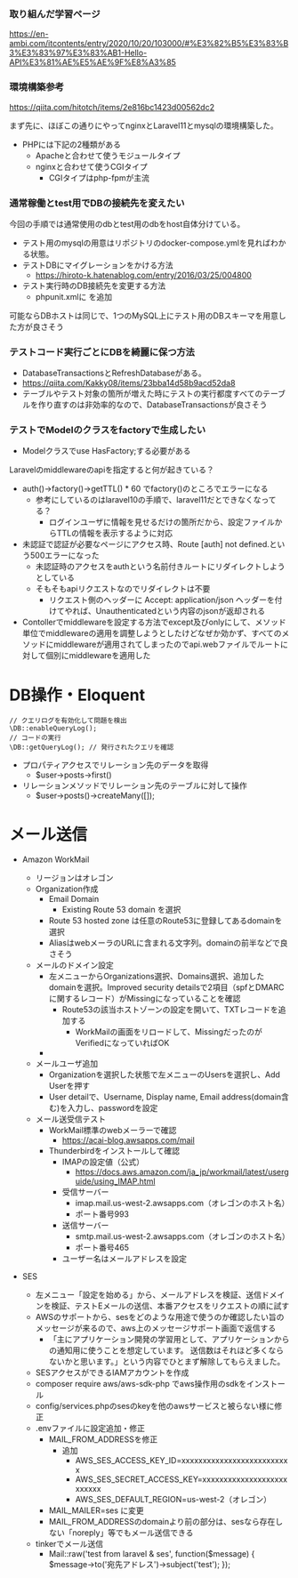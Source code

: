 ### 取り組んだ学習ページ

https://en-ambi.com/itcontents/entry/2020/10/20/103000/#%E3%82%B5%E3%83%B3%E3%83%97%E3%83%AB1-Hello-API%E3%81%AE%E5%AE%9F%E8%A3%85

### 環境構築参考

https://qiita.com/hitotch/items/2e816bc1423d00562dc2

まず先に、ほぼこの通りにやってnginxとLaravel11とmysqlの環境構築した。

* PHPには下記の2種類がある
  * Apacheと合わせて使うモジュールタイプ
  * nginxと合わせて使うCGIタイプ
    * CGIタイプはphp-fpmが主流

### 通常稼働とtest用でDBの接続先を変えたい

今回の手順では通常使用のdbとtest用のdbをhost自体分けている。

* テスト用のmysqlの用意はリポジトリのdocker-compose.ymlを見ればわかる状態。
* テストDBにマイグレーションをかける方法
  * https://hiroto-k.hatenablog.com/entry/2016/03/25/004800
* テスト実行時のDB接続先を変更する方法
  * phpunit.xmlに <server name="DB_HOST" value="mysql-test"/> を追加

可能ならDBホストは同じで、1つのMySQL上にテスト用のDBスキーマを用意した方が良さそう

### テストコード実行ごとにDBを綺麗に保つ方法

* DatabaseTransactionsとRefreshDatabaseがある。
* https://qiita.com/Kakky08/items/23bba14d58b9acd52da8
* テーブルやテスト対象の箇所が増えた時にテストの実行都度すべてのテーブルを作り直すのは非効率的なので、DatabaseTransactionsが良さそう

### テストでModelのクラスをfactoryで生成したい

* Modelクラスでuse HasFactory;する必要がある



Laravelのmiddlewareのapiを指定すると何が起きている？

* auth()->factory()->getTTL() * 60 でfactory()のところでエラーになる
  * 参考にしているのはlaravel10の手順で、laravel11だとできなくなってる？
    * ログインユーザに情報を見せるだけの箇所だから、設定ファイルからTTLの情報を表示するように対応
* 未認証で認証が必要なページにアクセス時、Route [auth] not defined.という500エラーになった
  * 未認証時のアクセスをauthという名前付きルートにリダイレクトしようとしている
  * そもそもapiリクエストなのでリダイレクトは不要
    * リクエスト側のヘッダーに Accept: application/json ヘッダーを付けてやれば、Unauthenticatedという内容のjsonが返却される
* Contollerでmiddlewareを設定する方法でexcept及びonlyにして、メソッド単位でmiddlewareの適用を調整しようとしたけどなぜか効かず、すべてのメソッドにmiddlewareが適用されてしまったのでapi.webファイルでルートに対して個別にmiddlewareを適用した


# DB操作・Eloquent

```
// クエリログを有効化して問題を検出
\DB::enableQueryLog();
// コードの実行
\DB::getQueryLog(); // 発行されたクエリを確認
```

* プロパティアクセスでリレーション先のデータを取得
  * $user->posts->first()
* リレーションメソッドでリレーション先のテーブルに対して操作
  * $user->posts()->createMany([]);


# メール送信

* Amazon WorkMail
  * リージョンはオレゴン
  * Organization作成
    * Email Domain
      * Existing Route 53 domain を選択
    * Route 53 hosted zone は任意のRoute53に登録してあるdomainを選択
    * AliasはwebメーラのURLに含まれる文字列。domainの前半などで良さそう
  * メールのドメイン設定
    * 左メニューからOrganizations選択、Domains選択、追加したdomainを選択。Improved security detailsで2項目（spfとDMARCに関するレコード）がMissingになっていることを確認
      * Route53の該当ホストゾーンの設定を開いて、TXTレコードを追加する
        * WorkMailの画面をリロードして、MissingだったのがVerifiedになっていればOK
    * 
  * メールユーザ追加
    * Organizationを選択した状態で左メニューのUsersを選択し、Add Userを押す
    * User detailで、Username, Display name, Email address(domain含む)を入力し、passwordを設定
  * メール送受信テスト
    * WorkMail標準のwebメーラーで確認
      * https://acai-blog.awsapps.com/mail
    * Thunderbirdをインストールして確認
      * IMAPの設定値（公式）
        * https://docs.aws.amazon.com/ja_jp/workmail/latest/userguide/using_IMAP.html
      * 受信サーバー
        * imap.mail.us-west-2.awsapps.com（オレゴンのホスト名）
        * ポート番号993
      * 送信サーバー
        * smtp.mail.us-west-2.awsapps.com（オレゴンのホスト名）
        * ポート番号465
      * ユーザー名はメールアドレスを設定

* SES
  * 左メニュー「設定を始める」から、メールアドレスを検証、送信ドメインを検証、テストEメールの送信、本番アクセスをリクエストの順に試す
  * AWSのサポートから、sesをどのような用途で使うのか確認したい旨のメッセージが来るので、aws上のメッセージサポート画面で返信する
    * 「主にアプリケーション開発の学習用として、アプリケーションからの通知用に使うことを想定しています。 送信数はそれほど多くならないかと思います。」という内容でひとまず解除してもらえました。
  * SESアクセスができるIAMアカウントを作成
  * composer require aws/aws-sdk-php でaws操作用のsdkをインストール
  * config/services.phpのsesのkeyを他のawsサービスと被らない様に修正
  * .envファイルに設定追加・修正
    * MAIL_FROM_ADDRESSを修正
      * 追加
        * AWS_SES_ACCESS_KEY_ID=xxxxxxxxxxxxxxxxxxxxxxxxxx
        * AWS_SES_SECRET_ACCESS_KEY=xxxxxxxxxxxxxxxxxxxxxxxxxx
        * AWS_SES_DEFAULT_REGION=us-west-2（オレゴン）
    * MAIL_MAILER=ses に変更
    * MAIL_FROM_ADDRESSのdomainより前の部分は、sesなら存在しない「noreply」等でもメール送信できる
  * tinkerでメール送信
    *  Mail::raw('test from laravel & ses', function($message) { $message->to('宛先アドレス')->subject('test'); });
      